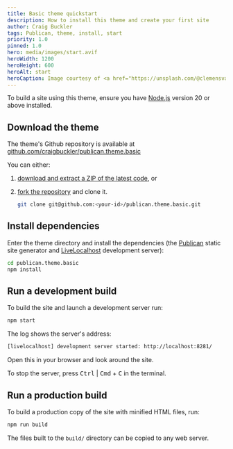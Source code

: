 ```yaml
---
title: Basic theme quickstart
description: How to install this theme and create your first site
author: Craig Buckler
tags: Publican, theme, install, start
priority: 1.0
pinned: 1.0
hero: media/images/start.avif
heroWidth: 1200
heroHeight: 600
heroAlt: start
heroCaption: Image courtesy of <a href="https://unsplash.com/@clemensvanlay">Clemens van Lay</a>
---
```


To build a site using this theme, ensure you have [Node.js](https://nodejs.org/) version 20 or above installed.


## Download the theme

The theme's Github repository is available at<br />[github.com/craigbuckler/publican.theme.basic](https://github.com/craigbuckler/publican.theme.basic)

You can either:

1. [download and extract a ZIP of the latest code](https://github.com/craigbuckler/publican.theme.basic/archive/refs/heads/main.zip), or

1. [fork the repository](https://github.com/craigbuckler/publican.theme.basic/fork) and clone it.

   ```bash
   git clone git@github.com:<your-id>/publican.theme.basic.git
   ```


## Install dependencies

Enter the theme directory and install the dependencies (the [Publican](https://www.npmjs.com/package/publican) static site generator and [LiveLocalhost](https://www.npmjs.com/package/livelocalhost) development server):

```bash
cd publican.theme.basic
npm install
```


## Run a development build

To build the site and launch a development server run:

```bash
npm start
```

The log shows the server's address:

```bash
[livelocalhost] development server started: http://localhost:8281/
```

Open this in your browser and look around the site.

To stop the server, press <kbd>Ctrl</kbd> | <kbd>Cmd</kbd> + <kbd>C</kbd> in the terminal.


## Run a production build

To build a production copy of the site with minified HTML files, run:

```bash
npm run build
```

The files built to the `build/` directory can be copied to any web server.
